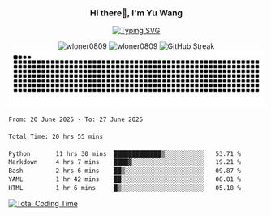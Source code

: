 <h3 align="center">Hi there👋, I'm Yu Wang</h1>

<p align="center"><a href="https://git.io/typing-svg"><img src="https://readme-typing-svg.demolab.com?font=Alex+Brush&size=18&pause=1000&color=716A50&background=6F66FF00&center=true&vCenter=true&width=435&lines=To+love+oneself+is+the+beginning+of+a+lifelong+romance.+%E2%80%94+Oscar+Wilde" alt="Typing SVG" /></a></p>


<p align="center">
 <img src="https://github-readme-stats.vercel.app/api/top-langs?username=wloner0809&show_icons=true&locale=en&layout=compact" alt="wloner0809" height=120 />
 <img src="https://github-readme-stats.vercel.app/api?username=wloner0809&show_icons=true&locale=en" alt="wloner0809" height=120 />
 <img src="https://github-readme-streak-stats.herokuapp.com?user=wloner0809&theme=microsoft" alt="GitHub Streak" height=120 />
 <img src="https://github.com/Wloner0809/Wloner0809/blob/output/github-contribution-grid-snake.svg">
</p>
 
<!--START_SECTION:waka-->

```txt
From: 20 June 2025 - To: 27 June 2025

Total Time: 20 hrs 55 mins

Python       11 hrs 30 mins  █████████████▒░░░░░░░░░░░   53.71 %
Markdown     4 hrs 7 mins    ████▓░░░░░░░░░░░░░░░░░░░░   19.21 %
Bash         2 hrs 6 mins    ██▒░░░░░░░░░░░░░░░░░░░░░░   09.87 %
YAML         1 hr 42 mins    ██░░░░░░░░░░░░░░░░░░░░░░░   08.01 %
HTML         1 hr 6 mins     █▒░░░░░░░░░░░░░░░░░░░░░░░   05.18 %
```

<!--END_SECTION:waka-->

[![Total Coding Time](https://wakatime.com/badge/user/3b010e91-e8bb-445f-9eac-c8ab5bc30cb6.svg)](https://wakatime.com/@3b010e91-e8bb-445f-9eac-c8ab5bc30cb6)
